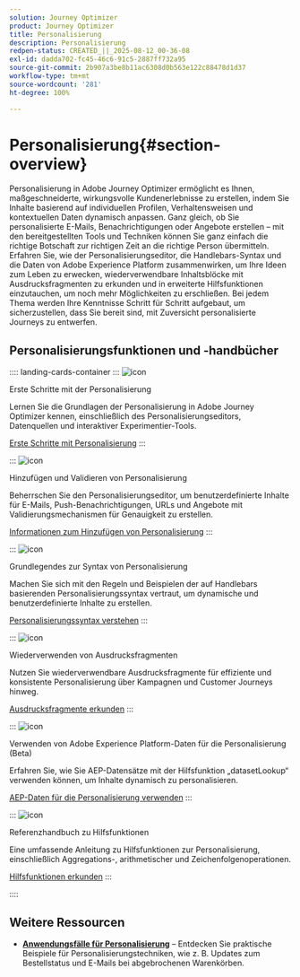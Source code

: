```yaml
---
solution: Journey Optimizer
product: Journey Optimizer
title: Personalisierung
description: Personalisierung
redpen-status: CREATED_||_2025-08-12_00-36-08
exl-id: dadda702-fc45-46c6-91c5-2887ff732a95
source-git-commit: 2b907a3be8b11ac6308d0b563e122c88478d1d37
workflow-type: tm+mt
source-wordcount: '281'
ht-degree: 100%

---
```


# Personalisierung{#section-overview}

Personalisierung in Adobe Journey Optimizer ermöglicht es Ihnen, maßgeschneiderte, wirkungsvolle Kundenerlebnisse zu erstellen, indem Sie Inhalte basierend auf individuellen Profilen, Verhaltensweisen und kontextuellen Daten dynamisch anpassen. Ganz gleich, ob Sie personalisierte E-Mails, Benachrichtigungen oder Angebote erstellen – mit den bereitgestellten Tools und Techniken können Sie ganz einfach die richtige Botschaft zur richtigen Zeit an die richtige Person übermitteln. Erfahren Sie, wie der Personalisierungseditor, die Handlebars-Syntax und die Daten von Adobe Experience Platform zusammenwirken, um Ihre Ideen zum Leben zu erwecken, wiederverwendbare Inhaltsblöcke mit Ausdrucksfragmenten zu erkunden und in erweiterte Hilfsfunktionen einzutauchen, um noch mehr Möglichkeiten zu erschließen. Bei jedem Thema werden Ihre Kenntnisse Schritt für Schritt aufgebaut, um sicherzustellen, dass Sie bereit sind, mit Zuversicht personalisierte Journeys zu entwerfen.

## Personalisierungsfunktionen und -handbücher

:::: landing-cards-container
:::
![icon](https://cdn.experienceleague.adobe.com/icons/circle-play.svg)

Erste Schritte mit der Personalisierung

Lernen Sie die Grundlagen der Personalisierung in Adobe Journey Optimizer kennen, einschließlich des Personalisierungseditors, Datenquellen und interaktiver Experimentier-Tools.

[Erste Schritte mit Personalisierung](../using/personalization/personalize.md)
:::

:::
![icon](https://cdn.experienceleague.adobe.com/icons/list-check.svg?lang=de)

Hinzufügen und Validieren von Personalisierung

Beherrschen Sie den Personalisierungseditor, um benutzerdefinierte Inhalte für E-Mails, Push-Benachrichtigungen, URLs und Angebote mit Validierungsmechanismen für Genauigkeit zu erstellen.

[Informationen zum Hinzufügen von Personalisierung](../using/personalization/personalization-build-expressions.md)
:::

:::
![icon](https://cdn.experienceleague.adobe.com/icons/code-branch.svg)

Grundlegendes zur Syntax von Personalisierung

Machen Sie sich mit den Regeln und Beispielen der auf Handlebars basierenden Personalisierungssyntax vertraut, um dynamische und benutzerdefinierte Inhalte zu erstellen.

[Personalisierungssyntax verstehen](../using/personalization/personalization-syntax.md)
:::

:::
![icon](https://cdn.experienceleague.adobe.com/icons/puzzle-piece.svg)

Wiederverwenden von Ausdrucksfragmenten

Nutzen Sie wiederverwendbare Ausdrucksfragmente für effiziente und konsistente Personalisierung über Kampagnen und Customer Journeys hinweg.

[Ausdrucksfragmente erkunden](../using/personalization/use-expression-fragments.md)
:::

:::
![icon](https://cdn.experienceleague.adobe.com/icons/database.svg?lang=de)

Verwenden von Adobe Experience Platform-Daten für die Personalisierung (Beta)

Erfahren Sie, wie Sie AEP-Datensätze mit der Hilfsfunktion „datasetLookup“ verwenden können, um Inhalte dynamisch zu personalisieren.

[AEP-Daten für die Personalisierung verwenden](../using/personalization/aep-data-perso.md)
:::

:::
![icon](https://cdn.experienceleague.adobe.com/icons/screwdriver-wrench.svg?lang=de)

Referenzhandbuch zu Hilfsfunktionen

Eine umfassende Anleitung zu Hilfsfunktionen zur Personalisierung, einschließlich Aggregations-, arithmetischer und Zeichenfolgenoperationen.

[Hilfsfunktionen erkunden](functions-landing-page.md)
:::

::::


## Weitere Ressourcen

- **[Anwendungsfälle für Personalisierung](personalization-use-cases-landing-page.md)** – Entdecken Sie praktische Beispiele für Personalisierungstechniken, wie z. B. Updates zum Bestellstatus und E-Mails bei abgebrochenen Warenkörben.
